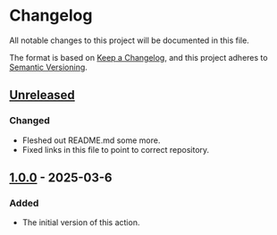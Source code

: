 # Changelog

All notable changes to this project will be documented in this file.

The format is based on [Keep a Changelog](https://keepachangelog.com/en/1.0.0/),
and this project adheres to [Semantic Versioning](https://semver.org/spec/v2.0.0.html).

## [Unreleased]

### Changed
- Fleshed out README.md some more.
- Fixed links in this file to point to correct repository.

## [1.0.0] - 2025-03-6

### Added

- The initial version of this action.

[unreleased]: https://github.com/maelstrom-software/maelstrom-worker-action/compare/v1.0.0...HEAD
[1.0.0]: https://github.com/maelstrom-software/maelstrom-worker-action/releases/tag/v1.0.0
